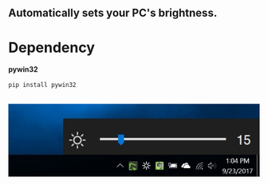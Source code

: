## Automatically sets your PC's brightness.

# Dependency 

__pywin32__

    pip install pywin32
    
<p align="center">
<br/>
<img src="/pictures/brightness_win10.jpg" alt="ARBD1">
<br/>
</p>
